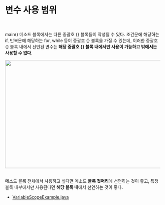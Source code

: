 # 변수 사용 범위
<br/>

main() 메소드 블록에서는 다른 중괄호 {} 블록들이 작성될 수 있다. 조건문에 해당하는 if, 반복문에 해당하는 for, while 등이 중괄호 {} 블록을 가질 수 있는데, 이러한 중괄호 {} 블록 내에서
선언된 변수는 **해당 중괄호 {} 블록 내에서만 사용이 가능하고 밖에서는 사용할 수 없다**.

<img src="https://github.com/silxbro/java/assets/142463332/9e9ecd37-08e5-48dc-a6b9-1d57f399106f" width="550" height="350"/>
<br/>
<br/>

메소드 블록 전체에서 사용하고 싶다면 메소드 **블록 첫머리**에 선언하는 것이 좋고, 특정 블록 내부에서만 사용된다면 **해당 블록 내**에서 선언하는 것이 좋다.

- [VariableScopeExample.java](https://github.com/silxbro/java/blob/main/src/thisisjava/ch02/sec11/VariableScopeExample.java)
